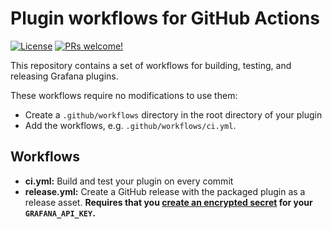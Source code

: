 # Plugin workflows for GitHub Actions

[![License](https://img.shields.io/github/license/grafana/plugin-workflows)](LICENSE)
[![PRs welcome!](https://img.shields.io/badge/PRs-welcome-brightgreen.svg)](#contribute)

This repository contains a set of workflows for building, testing, and releasing Grafana plugins.

These workflows require no modifications to use them:

- Create a `.github/workflows` directory in the root directory of your plugin
- Add the workflows, e.g. `.github/workflows/ci.yml`.

## Workflows

- **ci.yml:** Build and test your plugin on every commit
- **release.yml:** Create a GitHub release with the packaged plugin as a release asset. **Requires that you [create an encrypted secret](https://docs.github.com/en/free-pro-team@latest/actions/reference/encrypted-secrets) for your `GRAFANA_API_KEY`.**
